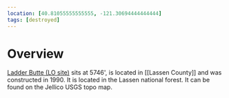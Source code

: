 ```yaml
---
location: [40.81055555555555, -121.30694444444444]
tags: [destroyed]
---
```


# Overview

[Ladder Butte (LO site)](http://www.peakbagging.com/CALookoutPhotos/LadderButte.html) sits at 5746', is located in [[Lassen County]] and was constructed in 1990. It is located in the Lassen national forest. It can be found on the Jellico USGS topo map.

